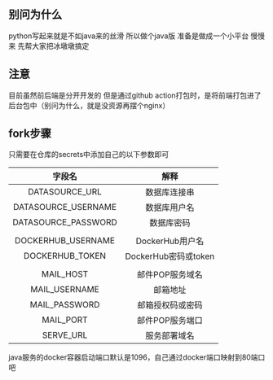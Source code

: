 ## 别问为什么

python写起来就是不如java来的丝滑 所以做个java版 准备是做成一个小平台 慢慢来 先帮大家把冰墩墩搞定

## 注意

目前虽然前后端是分开开发的 但是通过github action打包时，是将前端打包进了后台包中（别问为什么，就是没资源再摆个nginx）

## fork步骤

只需要在仓库的secrets中添加自己的以下参数即可



|       字段名        |         解释         |
| :-----------------: | :------------------: |
|   DATASOURCE_URL    |     数据库连接串     |
| DATASOURCE_USERNAME |     数据库用户名     |
| DATASOURCE_PASSWORD |      数据库密码      |
|                     |                      |
| DOCKERHUB_USERNAME  |   DockerHub用户名    |
|   DOCKERHUB_TOKEN   | DockerHub密码或token |
|                     |                      |
|      MAIL_HOST      |   邮件POP服务域名    |
|    MAIL_USERNAME    |       邮箱地址       |
|    MAIL_PASSWORD    |   邮箱授权码或密码   |
|      MAIL_PORT      |   邮件POP服务端口    |
|      SERVE_URL      |     服务部署域名     |



java服务的docker容器启动端口默认是1096，自己通过docker端口映射到80端口吧
